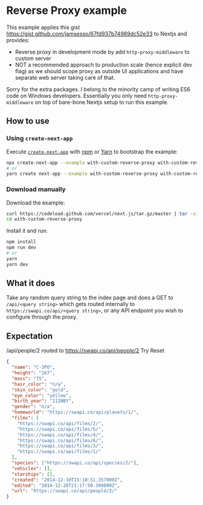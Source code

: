 # Reverse Proxy example

This example applies this gist https://gist.github.com/jamsesso/67fd937b74989dc52e33 to Nextjs and provides:

- Reverse proxy in development mode by add `http-proxy-middleware` to custom server
- NOT a recommended approach to production scale (hence explicit dev flag) as we should scope proxy as outside UI applications and have separate web server taking care of that.

Sorry for the extra packages. I belong to the minority camp of writing ES6 code on Windows developers. Essentially you only need `http-proxy-middleware` on top of bare-bone Nextjs setup to run this example.

## How to use

### Using `create-next-app`

Execute [`create-next-app`](https://github.com/vercel/next.js/tree/canary/packages/create-next-app) with [npm](https://docs.npmjs.com/cli/init) or [Yarn](https://yarnpkg.com/lang/en/docs/cli/create/) to bootstrap the example:

```bash
npx create-next-app --example with-custom-reverse-proxy with-custom-reverse-proxy-app
# or
yarn create next-app --example with-custom-reverse-proxy with-custom-reverse-proxy-app
```

### Download manually

Download the example:

```bash
curl https://codeload.github.com/vercel/next.js/tar.gz/master | tar -xz --strip=2 next.js-master/examples/with-custom-reverse-proxy
cd with-custom-reverse-proxy
```

Install it and run:

```bash
npm install
npm run dev
# or
yarn
yarn dev
```

## What it does

Take any random query string to the index page and does a GET to `/api/<query string>` which gets routed internally to `https://swapi.co/api/<query string>`, or any API endpoint you wish to configure through the proxy.

## Expectation

/api/people/2 routed to https://swapi.co/api/people/2
Try Reset

```json
{
  "name": "C-3PO",
  "height": "167",
  "mass": "75",
  "hair_color": "n/a",
  "skin_color": "gold",
  "eye_color": "yellow",
  "birth_year": "112BBY",
  "gender": "n/a",
  "homeworld": "https://swapi.co/api/planets/1/",
  "films": [
    "https://swapi.co/api/films/2/",
    "https://swapi.co/api/films/5/",
    "https://swapi.co/api/films/4/",
    "https://swapi.co/api/films/6/",
    "https://swapi.co/api/films/3/",
    "https://swapi.co/api/films/1/"
  ],
  "species": ["https://swapi.co/api/species/2/"],
  "vehicles": [],
  "starships": [],
  "created": "2014-12-10T15:10:51.357000Z",
  "edited": "2014-12-20T21:17:50.309000Z",
  "url": "https://swapi.co/api/people/2/"
}
```

